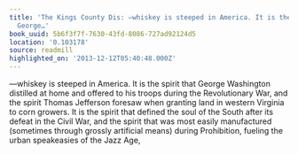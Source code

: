 ```yaml
---
title: 'The Kings County Dis: —whiskey is steeped in America. It is the spirit that
  George…'
book_uuid: 5b6f3f7f-7630-43fd-8086-727ad92124d5
location: '0.103178'
source: readmill
highlighted_on: '2013-12-12T05:40:48.000Z'
---
```


—whiskey is steeped in America. It is the spirit that George Washington distilled at home and offered to his troops during the Revolutionary War, and the spirit Thomas Jefferson foresaw when granting land in western Virginia to corn growers. It is the spirit that defined the soul of the South after its defeat in the Civil War, and the spirit that was most easily manufactured (sometimes through grossly artificial means) during Prohibition, fueling the urban speakeasies of the Jazz Age,